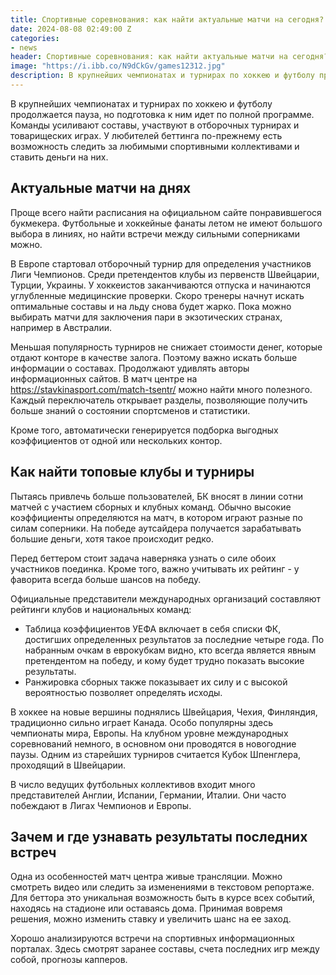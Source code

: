 ```yaml
---
title: Спортивные соревнования: как найти актуальные матчи на сегодня?
date: 2024-08-08 02:49:00 Z
categories:
- news
header: Спортивные соревнования: как найти актуальные матчи на сегодня?
image: "https://i.ibb.co/N9dCkGv/games12312.jpg"
description: В крупнейших чемпионатах и турнирах по хоккею и футболу продолжается пауза, но подготовка к ним идет по полной программе.
---
```


<p>В крупнейших чемпионатах и турнирах по хоккею и футболу продолжается пауза, но подготовка к ним идет по полной программе. Команды усиливают составы, участвуют в отборочных турнирах и товарищеских играх. У любителей беттинга по-прежнему есть возможность следить за любимыми спортивными коллективами и ставить деньги на них.</p>
<h2>Актуальные матчи на днях</h2>
<p>Проще всего найти расписания на официальном сайте понравившегося букмекера. Футбольные и хоккейные фанаты летом не имеют большого выбора в линиях, но найти встречи между сильными соперниками можно.</p>
<p>В Европе стартовал отборочный турнир для определения участников Лиги Чемпионов. Среди претендентов клубы из первенств Швейцарии, Турции, Украины. У хоккеистов заканчиваются отпуска и начинаются углубленные медицинские проверки. Скоро тренеры начнут искать оптимальные составы и на льду снова будет жарко. Пока можно выбирать матчи для заключения пари в экзотических странах, например в Австралии.</p>
<p>Меньшая популярность турниров не снижает стоимости денег, которые отдают конторе в качестве залога. Поэтому важно искать больше информации о составах. Продолжают удивлять авторы информационных сайтов. В матч центре на <a href="https://stavkinasport.com/match-tsentr/">https://stavkinasport.com/match-tsentr/</a> можно найти много полезного. Каждый переключатель открывает разделы, позволяющие получить больше знаний о состоянии спортсменов и статистики.</p>
<p>Кроме того, автоматически генерируется подборка выгодных коэффициентов от одной или нескольких контор.</p>
<h2>Как найти топовые клубы и турниры</h2>
<p>Пытаясь привлечь больше пользователей, БК вносят в линии сотни матчей с участием сборных и клубных команд. Обычно высокие коэффициенты определяются на матч, в котором играют разные по силам соперники. На победе аутсайдера получается зарабатывать большие деньги, хотя такое происходит редко.</p>
<p>Перед беттером стоит задача наверняка узнать о силе обоих участников поединка. Кроме того, важно учитывать их рейтинг - у фаворита всегда больше шансов на победу.</p>
<p>Официальные представители международных организаций составляют рейтинги клубов и национальных команд:</p>
<ul>
<li>Таблица коэффициентов УЕФА включает в себя списки ФК, достигших определенных результатов за последние четыре года. По набранным очкам в еврокубкам видно, кто всегда является явным претендентом на победу, и кому будет трудно показать высокие результаты.</li>
<li>Ранжировка сборных также показывает их силу и с высокой вероятностью позволяет определять исходы.</li>
</ul>
<p>В хоккее на новые вершины поднялись Швейцария, Чехия, Финляндия, традиционно сильно играет Канада. Особо популярны здесь чемпионаты мира, Европы. На клубном уровне международных соревнований немного, в основном они проводятся в новогодние паузы. Одним из старейших турниров считается Кубок Шпенглера, проходящий в Швейцарии.</p>
<p>В число ведущих футбольных коллективов входит много представителей Англии, Испании, Германии, Италии. Они часто побеждают в Лигах Чемпионов и Европы.&nbsp;</p>
<h2>Зачем и где узнавать результаты последних встреч</h2>
<p>Одна из особенностей матч центра живые трансляции. Можно смотреть видео или следить за изменениями в текстовом репортаже. Для беттора это уникальная возможность быть в курсе всех событий, находясь на стадионе или оставаясь дома. Принимая вовремя решения, можно изменить ставку и увеличить шанс на ее заход.</p>
<p>Хорошо анализируются встречи на спортивных информационных порталах. Здесь смотрят заранее составы, счета последних игр между собой, прогнозы капперов.</p>
